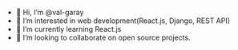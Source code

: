 - 👋 Hi, I’m @val-garay
- 👀 I’m interested in web development(React.js, Django, REST API)
- 🌱 I’m currently learning React.js
- 💞️ I’m looking to collaborate on open source projects.
<!-- - 📫 How to reach me ... -->

<!---
val-garay/val-garay is a ✨ special ✨ repository because its `README.md` (this file) appears on your GitHub profile.
You can click the Preview link to take a look at your changes.
--->
